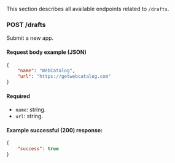 This section describes all available endpoints related to `/drafts`.

### POST /drafts
Submit a new app.

#### Request body example (JSON)
```json
{
	"name": "WebCatalog",
	"url": "https://getwebcatalog.com"
}
```

#### Required
- `name`: string.
- `url`: string.

#### Example successful (200) response:
```json
{
	"success": true
}
```
